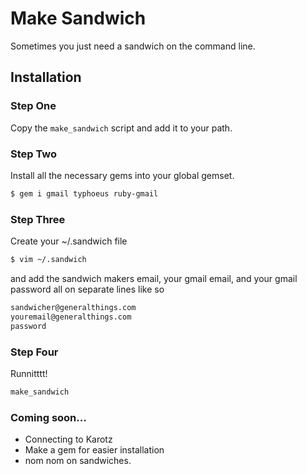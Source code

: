 # Make Sandwich

Sometimes you just need a sandwich on the command line.

## Installation

### Step One

Copy the `make_sandwich` script and add it to your path. 

### Step Two 

Install all the necessary gems into your global gemset.

```bash
$ gem i gmail typhoeus ruby-gmail
```

### Step Three

Create your ~/.sandwich file

```bash
$ vim ~/.sandwich
```

and add the sandwich makers email, your gmail email, and your gmail password all on separate lines like so

```markdown
sandwicher@generalthings.com
youremail@generalthings.com
password
```

### Step Four

Runnitttt!

```bash
make_sandwich
```


### Coming soon...

* Connecting to Karotz
* Make a gem for easier installation
* nom nom on sandwiches.